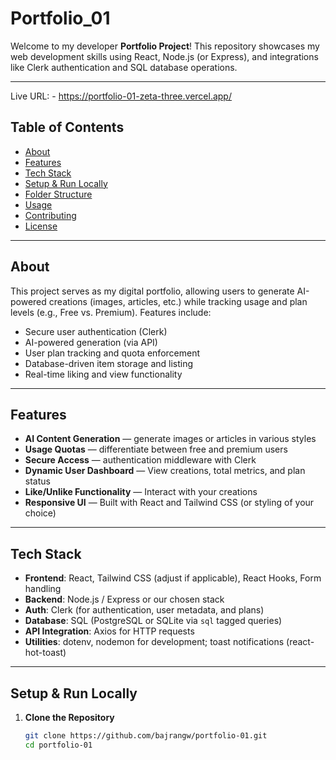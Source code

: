 # Portfolio_01

Welcome to my developer **Portfolio Project**! This repository showcases my web development skills using React, Node.js (or Express), and integrations like Clerk authentication and SQL database operations.

---

Live URL: - https://portfolio-01-zeta-three.vercel.app/

##  Table of Contents

- [About](#about)  
- [Features](#features)  
- [Tech Stack](#tech-stack)  
- [Setup & Run Locally](#setup--run-locally)  
- [Folder Structure](#folder-structure)  
- [Usage](#usage)  
- [Contributing](#contributing)  
- [License](#license)

---

##  About

This project serves as my digital portfolio, allowing users to generate AI-powered creations (images, articles, etc.) while tracking usage and plan levels (e.g., Free vs. Premium). Features include:

- Secure user authentication (Clerk)  
- AI-powered generation (via API)  
- User plan tracking and quota enforcement  
- Database-driven item storage and listing  
- Real-time liking and view functionality

---

##  Features

- **AI Content Generation** — generate images or articles in various styles  
- **Usage Quotas** — differentiate between free and premium users  
- **Secure Access** — authentication middleware with Clerk  
- **Dynamic User Dashboard** — View creations, total metrics, and plan status  
- **Like/Unlike Functionality** — Interact with your creations  
- **Responsive UI** — Built with React and Tailwind CSS (or styling of your choice)

---

##  Tech Stack

- **Frontend**: React, Tailwind CSS (adjust if applicable), React Hooks, Form handling  
- **Backend**: Node.js / Express or our chosen stack  
- **Auth**: Clerk (for authentication, user metadata, and plans)  
- **Database**: SQL (PostgreSQL or SQLite via `sql` tagged queries)  
- **API Integration**: Axios for HTTP requests  
- **Utilities**: dotenv, nodemon for development; toast notifications (react-hot-toast)

---

##  Setup & Run Locally

1. **Clone the Repository**
   ```bash
   git clone https://github.com/bajrangw/portfolio-01.git
   cd portfolio-01
